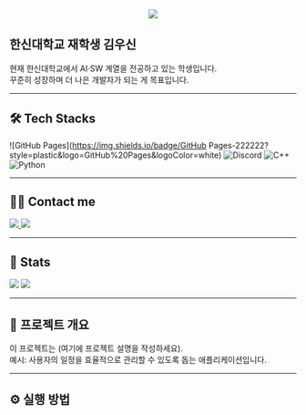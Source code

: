 <div align="center">
    <img src="https://capsule-render.vercel.app/api?type=wave&color=gradient&height=180&text=&animation=&fontColor=000000&fontSize=60" />
</div>

## 한신대학교 재학생 김우신  

현재 한신대학교에서 AI·SW 계열을 전공하고 있는 학생입니다.  
꾸준히 성장하며 더 나은 개발자가 되는 게 목표입니다.

---

## 🛠️ Tech Stacks

![GitHub Pages](https://img.shields.io/badge/GitHub Pages-222222?style=plastic&logo=GitHub%20Pages&logoColor=white)
![Discord](https://img.shields.io/badge/Discord-5865F2?style=plastic&logo=Discord&logoColor=white)
![C++](https://img.shields.io/badge/C++-00599C?style=plastic&logo=C%2B%2B&logoColor=white)
![Python](https://img.shields.io/badge/Python-3776AB?style=plastic&logo=Python&logoColor=white)

---

## 🧑‍💻 Contact me

<a href="https://instagram.com/woosin0218">
<img src="https://img.shields.io/badge/Instagram-E4405F?style=plastic&logo=Instagram&logoColor=white">
</a>
<a href="mailto:mkpark7165@gmail.com">
<img src="https://img.shields.io/badge/Gmail-EA4335?style=plastic&logo=Gmail&logoColor=white">
</a>

---

## 🏅 Stats

<img src="https://github-readme-stats.vercel.app/api?username=김우신&custom_title=김우신's Github Stat&bg_color=180,000000,&title_color=000000&text_color=000000" />
<img src="https://github-readme-stats.vercel.app/api/top-langs/?username=김우신&layout=compact&bg_color=180,000000,&title_color=000000&text_color=000000" />

---

## 📘 프로젝트 개요

이 프로젝트는 (여기에 프로젝트 설명을 작성하세요).  
예시: 사용자의 일정을 효율적으로 관리할 수 있도록 돕는 애플리케이션입니다.

---

## ⚙️ 실행 방법


